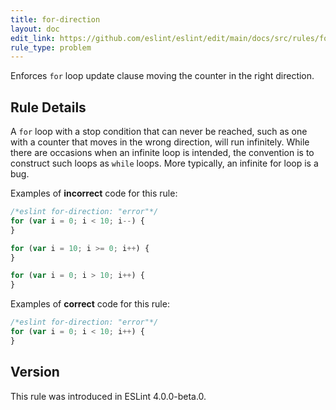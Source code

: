 ```yaml
---
title: for-direction
layout: doc
edit_link: https://github.com/eslint/eslint/edit/main/docs/src/rules/for-direction.md
rule_type: problem
---
```


<!--RECOMMENDED-->

Enforces `for` loop update clause moving the counter in the right direction.

## Rule Details

A `for` loop with a stop condition that can never be reached, such as one with a counter that moves in the wrong direction, will run infinitely. While there are occasions when an infinite loop is intended, the convention is to construct such loops as `while` loops. More typically, an infinite for loop is a bug.

Examples of **incorrect** code for this rule:

```js
/*eslint for-direction: "error"*/
for (var i = 0; i < 10; i--) {
}

for (var i = 10; i >= 0; i++) {
}

for (var i = 0; i > 10; i++) {
}
```

Examples of **correct** code for this rule:

```js
/*eslint for-direction: "error"*/
for (var i = 0; i < 10; i++) {
}
```

## Version

This rule was introduced in ESLint 4.0.0-beta.0.
